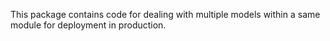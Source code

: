 This package contains code for dealing with multiple models within a same module for deployment in production.
